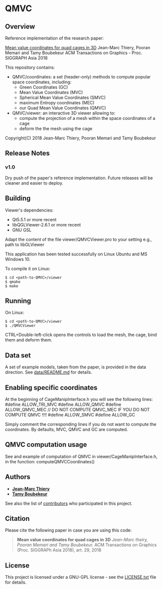 # QMVC #

## Overview ##

Reference implementation of the research paper:

[Mean value coordinates for quad cages in 3D](https://www.telecom-paristech.fr/~boubek/papers/QMVC)
Jean-Marc Thiery, Pooran Memari and Tamy Boubekeur 
ACM Transactions on Graphics - Proc. SIGGRAPH Asia 2018 

This repository contains:
* QMVC/coordinates: a set (header-only) methods to compute popular space coordinates, including:
	* Green Coordinates (GC)
	* Mean Value Coordinates (MVC)
	* Spherical Mean Value Coordinates (SMVC)
	* maximum Entropy coordinates (MEC) 
	* our Quad Mean Value Coordinates (QMVC)
* QMVC/viewer: an interactive 3D viewer allowing to:
	* compute the projection of a mesh within the space coordinates of a cage
	* deform the the mesh using the cage


Copyright(C) 2018
Jean-Marc Thiery, Pooran Memari and Tamy Boubekeur

## Release Notes ##

### v1.0 ###

Dry push of the paper's reference implementation. Future releases will be cleaner and easier to deploy. 

## Building ##

Viewer's dependencies:
- Qt5.5.1 or more recent
- libQGLViewer-2.6.1 or more recent
- GNU GSL

Adapt the content of the file viewer/QMVCViewer.pro to your setting e.g., path to libGLViewer

This application has been tested successfully on Linux Ubuntu and MS Windows 10. 

To compile it on Linux:
```
$ cd <path-to-QMVC>/viewer
$ qmake 
$ make
```

## Running ##

On Linux:
```
$ cd <path-to-QMVC>/viewer
$ ./QMVCViewer 
```

CTRL+Double-left-click opens the controls to load the mesh, the cage, bind them and deform them. 

## Data set ##

A set of example models, taken from the paper, is provided in the data direction. See [data/README.md](data/README.md) for details. 

## Enabling specific coordinates ##

At the beginning of CageManipInterface.h
you will see the following lines:
#define ALLOW_TRI_MVC
#define ALLOW_QMVC
#define ALLOW_QMVC_MEC // DO NOT COMPUTE QMVC_MEC IF YOU DO NOT COMPUTE QMVC !!!!
#define ALLOW_SMVC
#define ALLOW_GC

Simply comment the corresponding lines if you do not want to compute the coordinates. By defaults, MVC, QMVC and GC are computed.

## QMVC computation usage ##

See and example of computation of QMVC in viewer/CageManipInterface.h, in the function: computeQMVCCoordinates()


## Authors

* [**Jean-Marc Thiery**](https://www.telecom-paristech.fr/~thiery/) 
* [**Tamy Boubekeur**](https://www.telecom-paristech.fr/~boubek)

See also the list of [contributors](https://github.com/superboubek/QMVC/contributors) who participated in this project.

## Citation

Please cite the following paper in case you are using this code:
>**Mean value coordinates for quad cages in 3D** *Jean-Marc theiry, Pooran Memari and Tamy Boubekeur.* ACM Transactions on Graphics (Proc. SIGGRAPh Asia 2018), art. 29, 2018

## License

This project is licensed under a GNU-GPL license - see the [LICENSE.txt](LICENSE.txt) file for details.
